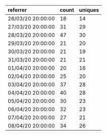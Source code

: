 | referrer          | count | uniques |
| :---------------- | :---- | :------ |
| 26/03/20 20:00:00 | 18    | 14      |
| 27/03/20 20:00:00 | 31    | 29      |
| 28/03/20 20:00:00 | 47    | 30      |
| 29/03/20 20:00:00 | 21    | 20      |
| 30/03/20 20:00:00 | 21    | 19      |
| 31/03/20 20:00:00 | 21    | 21      |
| 01/04/20 20:00:00 | 20    | 16      |
| 02/04/20 20:00:00 | 25    | 20      |
| 03/04/20 20:00:00 | 37    | 28      |
| 04/04/20 20:00:00 | 40    | 28      |
| 05/04/20 20:00:00 | 30    | 23      |
| 06/04/20 20:00:00 | 32    | 23      |
| 07/04/20 20:00:00 | 27    | 21      |
| 08/04/20 20:00:00 | 34    | 26      |